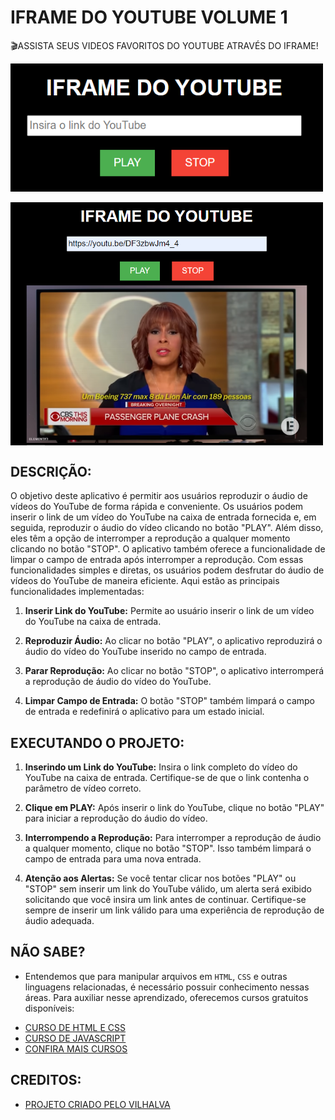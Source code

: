 # IFRAME DO YOUTUBE VOLUME 1
🎬ASSISTA SEUS VIDEOS FAVORITOS DO YOUTUBE ATRAVÉS DO IFRAME!

<img src="./IMAGENS/FOTO_01.png" align="center" width="500"> <br><br>
<img src="./IMAGENS/FOTO_02.png" align="center" width="500"> <br>

## DESCRIÇÃO:
O objetivo deste aplicativo é permitir aos usuários reproduzir o áudio de vídeos do YouTube de forma rápida e conveniente. Os usuários podem inserir o link de um vídeo do YouTube na caixa de entrada fornecida e, em seguida, reproduzir o áudio do vídeo clicando no botão "PLAY". Além disso, eles têm a opção de interromper a reprodução a qualquer momento clicando no botão "STOP". O aplicativo também oferece a funcionalidade de limpar o campo de entrada após interromper a reprodução. Com essas funcionalidades simples e diretas, os usuários podem desfrutar do áudio de vídeos do YouTube de maneira eficiente. Aqui estão as principais funcionalidades implementadas:

1. **Inserir Link do YouTube:** Permite ao usuário inserir o link de um vídeo do YouTube na caixa de entrada.
  
2. **Reproduzir Áudio:** Ao clicar no botão "PLAY", o aplicativo reproduzirá o áudio do vídeo do YouTube inserido no campo de entrada.
  
3. **Parar Reprodução:** Ao clicar no botão "STOP", o aplicativo interromperá a reprodução de áudio do vídeo do YouTube.
  
4. **Limpar Campo de Entrada:** O botão "STOP" também limpará o campo de entrada e redefinirá o aplicativo para um estado inicial.

## EXECUTANDO O PROJETO:
1. **Inserindo um Link do YouTube:** Insira o link completo do vídeo do YouTube na caixa de entrada. Certifique-se de que o link contenha o parâmetro de vídeo correto.

2. **Clique em PLAY:** Após inserir o link do YouTube, clique no botão "PLAY" para iniciar a reprodução do áudio do vídeo.

3. **Interrompendo a Reprodução:** Para interromper a reprodução de áudio a qualquer momento, clique no botão "STOP". Isso também limpará o campo de entrada para uma nova entrada.

4. **Atenção aos Alertas:** Se você tentar clicar nos botões "PLAY" ou "STOP" sem inserir um link do YouTube válido, um alerta será exibido solicitando que você insira um link antes de continuar. Certifique-se sempre de inserir um link válido para uma experiência de reprodução de áudio adequada.

## NÃO SABE?
- Entendemos que para manipular arquivos em `HTML`, `CSS` e outras linguagens relacionadas, é necessário possuir conhecimento nessas áreas. Para auxiliar nesse aprendizado, oferecemos cursos gratuitos disponíveis:
* [CURSO DE HTML E CSS](https://github.com/VILHALVA/CURSO-DE-HTML-E-CSS)
* [CURSO DE JAVASCRIPT](https://github.com/VILHALVA/CURSO-DE-JAVASCRIPT)
* [CONFIRA MAIS CURSOS](https://github.com/VILHALVA?tab=repositories&q=+topic:CURSO)

## CREDITOS:
- [PROJETO CRIADO PELO VILHALVA](https://github.com/VILHALVA)
